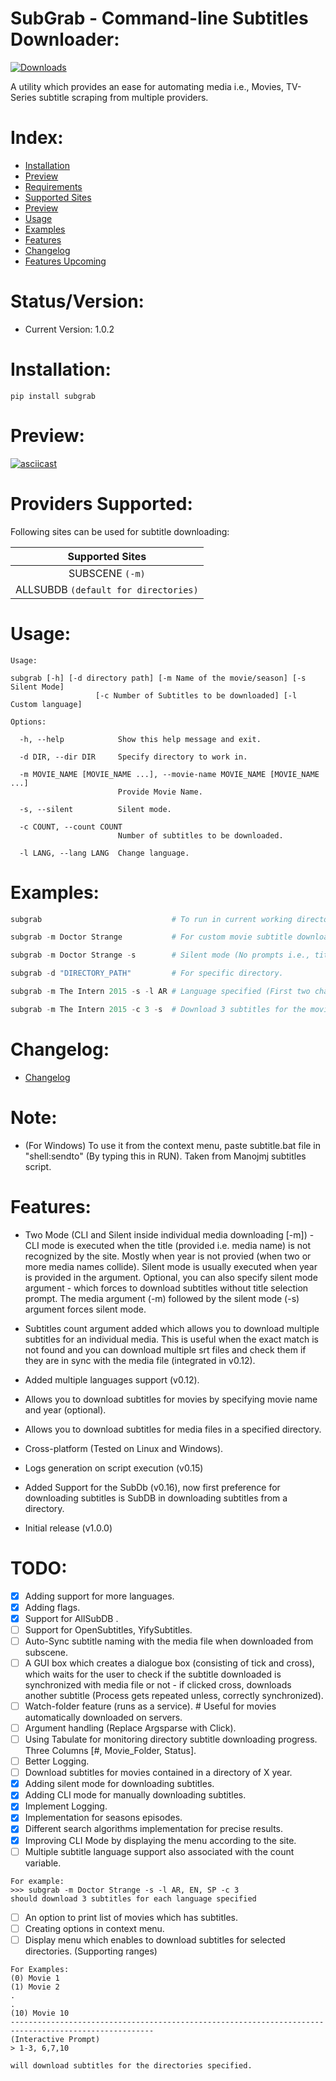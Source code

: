 # SubGrab - Command-line Subtitles Downloader:

[![Downloads](http://pepy.tech/badge/subgrab)](http://pepy.tech/count/subgrab)

A utility which provides an ease for automating media i.e., Movies, TV-Series subtitle scraping from multiple providers.

# Index:

* [Installation](https://github.com/RafayGhafoor/Subscene-Subtitle-Grabber#installation)
* [Preview](https://github.com/RafayGhafoor/Subscene-Subtitle-Grabber#preview)
* [Requirements](https://github.com/RafayGhafoor/Subscene-Subtitle-Grabber#requirements)
* [Supported Sites](https://github.com/RafayGhafoor/Subscene-Subtitle-Grabber#providers-supported)
* [Preview](https://github.com/RafayGhafoor/Subscene-Subtitle-Grabber#preview)
* [Usage](https://github.com/RafayGhafoor/Subscene-Subtitle-Grabber#usage)
* [Examples](https://github.com/RafayGhafoor/Subscene-Subtitle-Grabber#examples)
* [Features](https://github.com/RafayGhafoor/Subscene-Subtitle-Grabber#features)
* [Changelog](https://github.com/RafayGhafoor/Subscene-Subtitle-Grabber#changelog)
* [Features Upcoming](https://github.com/RafayGhafoor/Subscene-Subtitle-Grabber#todo)

# Status/Version:

* Current Version: 1.0.2

# Installation:

`pip install subgrab`

# Preview:

[![asciicast](https://asciinema.org/a/316877.svg)](https://asciinema.org/a/316877/?speed=2)

# Providers Supported:

Following sites can be used for subtitle downloading:

<center>

|           Supported Sites            |
| :----------------------------------: |
|           SUBSCENE `(-m)`            |
| ALLSUBDB `(default for directories)` |

</center>

# Usage:

```
Usage:

subgrab [-h] [-d directory path] [-m Name of the movie/season] [-s Silent Mode]
                   [-c Number of Subtitles to be downloaded] [-l Custom language]

Options:

  -h, --help            Show this help message and exit.

  -d DIR, --dir DIR     Specify directory to work in.

  -m MOVIE_NAME [MOVIE_NAME ...], --movie-name MOVIE_NAME [MOVIE_NAME ...]
                        Provide Movie Name.

  -s, --silent          Silent mode.

  -c COUNT, --count COUNT
                        Number of subtitles to be downloaded.

  -l LANG, --lang LANG  Change language.
```

# Examples:

```python
subgrab                             # To run in current working directory.

subgrab -m Doctor Strange           # For custom movie subtitle download.

subgrab -m Doctor Strange -s        # Silent mode (No prompts i.e., title selection [if not found]).

subgrab -d "DIRECTORY_PATH"         # For specific directory.

subgrab -m The Intern 2015 -s -l AR # Language specified (First two characters of the language).

subgrab -m The Intern 2015 -c 3 -s  # Download 3 subtitles for the movie.
```

# Changelog:

* [Changelog](https://github.com/RafayGhafoor/Subscene-Subtitle-Grabber/blob/master/changelog.rst)

# Note:

* (For Windows) To use it from the context menu, paste subtitle.bat file in "shell:sendto" (By typing this in RUN).
  Taken from Manojmj subtitles script.

# Features:

* Two Mode (CLI and Silent inside individual media downloading [-m]) - CLI mode is executed when the title (provided i.e. media name) is not recognized by the site. Mostly when year is not provied (when two or more media names collide). Silent mode is usually executed when year is provided in the argument. Optional, you can also specify silent mode argument - which forces to download subtitles without title selection prompt. The media argument (-m) followed by the silent mode (-s) argument forces silent mode.

* Subtitles count argument added which allows you to download multiple subtitles for an individual media. This is useful when the exact match is not found and you can download multiple srt files and check them if they are in sync with the media file (integrated in v0.12).

* Added multiple languages support (v0.12).

* Allows you to download subtitles for movies by specifying movie name and year (optional).

* Allows you to download subtitles for media files in a specified directory.

* Cross-platform (Tested on Linux and Windows).

* Logs generation on script execution (v0.15)

* Added Support for the SubDb (v0.16), now first preference for downloading subtitles is SubDB in downloading subtitles from a directory.

* Initial release (v1.0.0)

# TODO:

* [x] Adding support for more languages.
* [x] Adding flags.
* [x] Support for AllSubDB .
* [ ] Support for OpenSubtitles, YifySubtitles.
* [ ] Auto-Sync subtitle naming with the media file when downloaded from subscene.
* [ ] A GUI box which creates a dialogue box (consisting of tick and cross), which waits for the user to check if the subtitle downloaded is synchronized with media file or not - if clicked cross, downloads another subtitle (Process gets repeated unless, correctly synchronized).
* [ ] Watch-folder feature (runs as a service). # Useful for movies automatically downloaded on servers.
* [ ] Argument handling (Replace Argsparse with Click).
* [ ] Using Tabulate for monitoring directory subtitle downloading progress. Three Columns [#, Movie_Folder, Status].
* [ ] Better Logging.
* [ ] Download subtitles for movies contained in a directory of X year.
* [x] Adding silent mode for downloading subtitles.
* [x] Adding CLI mode for manually downloading subtitles.
* [x] Implement Logging.
* [x] Implementation for seasons episodes.
* [x] Different search algorithms implementation for precise results.
* [x] Improving CLI Mode by displaying the menu according to the site.
* [ ] Multiple subtitle language support also associated with the count variable.

```
For example:
>>> subgrab -m Doctor Strange -s -l AR, EN, SP -c 3
should download 3 subtitles for each language specified
```

* [ ] An option to print list of movies which has subtitles.
* [ ] Creating options in context menu.
* [ ] Display menu which enables to download subtitles for selected directories. (Supporting ranges)

```
For Examples:
(0) Movie 1
(1) Movie 2
.
.
(10) Movie 10
------------------------------------------------------------------------------------------------------
(Interactive Prompt)
> 1-3, 6,7,10

will download subtitles for the directories specified.
```
